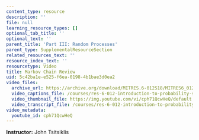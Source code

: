 ```yaml
---
content_type: resource
description: ''
file: null
learning_resource_types: []
optional_tab_title: ''
optional_text: ''
parent_title: 'Part III: Random Processes'
parent_type: SupplementalResourceSection
related_resources_text: ''
resource_index_text: ''
resourcetype: Video
title: Markov Chain Review
uid: 5c42ba1e-e525-f6ea-0198-4b1bae3d0ea2
video_files:
  archive_url: https://archive.org/download/MITRES.6-012S18/MITRES6_012S18_L25-03_300k.mp4
  video_captions_file: /courses/res-6-012-introduction-to-probability-spring-2018/2675848db2fd5b9bb9b7ab37fe75cf9a_cph71QcwHeQ.vtt
  video_thumbnail_file: https://img.youtube.com/vi/cph71QcwHeQ/default.jpg
  video_transcript_file: /courses/res-6-012-introduction-to-probability-spring-2018/e5c1d8eb02886e23dc8026c7643ba49d_cph71QcwHeQ.pdf
video_metadata:
  youtube_id: cph71QcwHeQ
---
```


**Instructor:** John Tsitsiklis